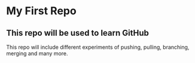 # My First Repo
## This repo will be used to learn GitHub
This repo will include different experiments of pushing, pulling, branching, merging and many more.
